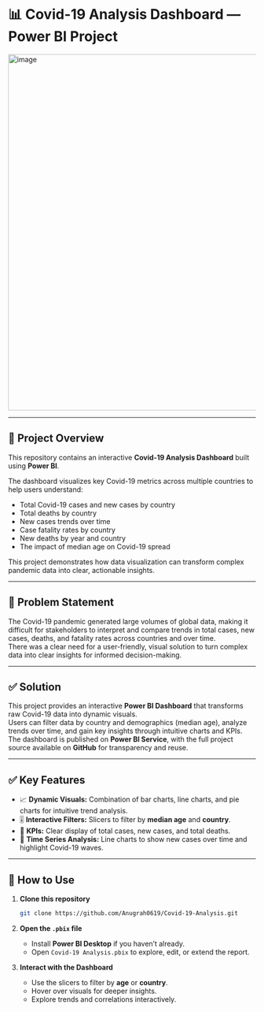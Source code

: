 # 📊 Covid-19 Analysis Dashboard — Power BI Project

<img width="1348" height="723" alt="image" src="https://github.com/user-attachments/assets/ed54855b-3ce3-4e25-8cb8-db3792d1ea85" />


---

## 📌 Project Overview

This repository contains an interactive **Covid-19 Analysis Dashboard** built using **Power BI**.

The dashboard visualizes key Covid-19 metrics across multiple countries to help users understand:

- Total Covid-19 cases and new cases by country
- Total deaths by country
- New cases trends over time
- Case fatality rates by country
- New deaths by year and country
- The impact of median age on Covid-19 spread

This project demonstrates how data visualization can transform complex pandemic data into clear, actionable insights.

---

## 📌 Problem Statement

The Covid-19 pandemic generated large volumes of global data, making it difficult for stakeholders to interpret and compare trends in total cases, new cases, deaths, and fatality rates across countries and over time.  
There was a clear need for a user-friendly, visual solution to turn complex data into clear insights for informed decision-making.

---

## ✅ Solution

This project provides an interactive **Power BI Dashboard** that transforms raw Covid-19 data into dynamic visuals.  
Users can filter data by country and demographics (median age), analyze trends over time, and gain key insights through intuitive charts and KPIs.  
The dashboard is published on **Power BI Service**, with the full project source available on **GitHub** for transparency and reuse.

---

## ✅ Key Features

- 📈 **Dynamic Visuals:** Combination of bar charts, line charts, and pie charts for intuitive trend analysis.
- 🎚️ **Interactive Filters:** Slicers to filter by **median age** and **country**.
- 🧮 **KPIs:** Clear display of total cases, new cases, and total deaths.
- 📅 **Time Series Analysis:** Line charts to show new cases over time and highlight Covid-19 waves.

---

## 🚀 How to Use

1. **Clone this repository**
   ```bash
   git clone https://github.com/Anugrah0619/Covid-19-Analysis.git

2. **Open the `.pbix` file**
   - Install **Power BI Desktop** if you haven’t already.
   - Open `Covid-19 Analysis.pbix` to explore, edit, or extend the report.

3. **Interact with the Dashboard**
   - Use the slicers to filter by **age** or **country**.
   - Hover over visuals for deeper insights.
   - Explore trends and correlations interactively.

